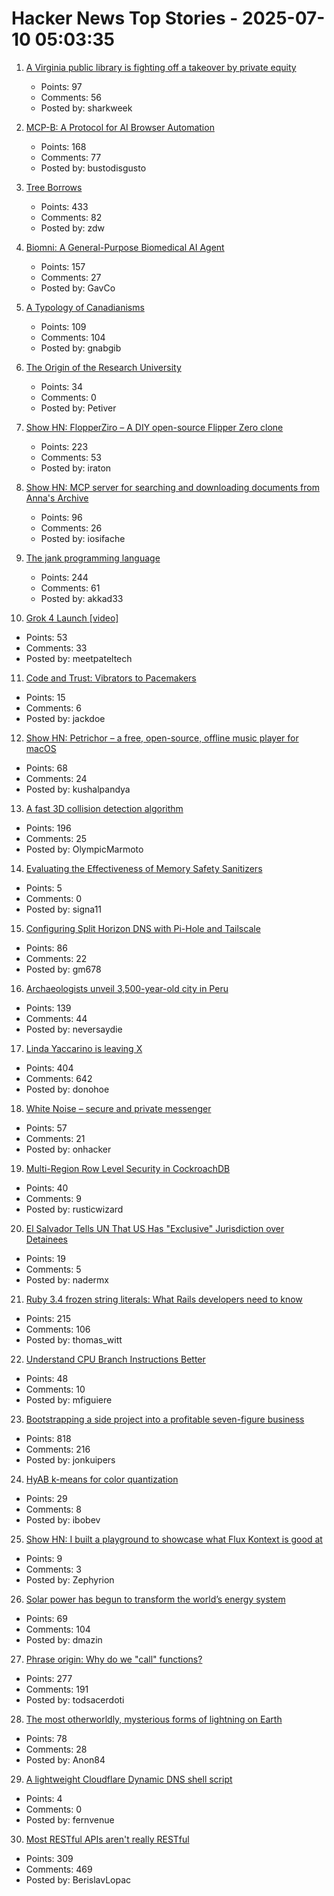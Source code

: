 # Hacker News Top Stories - 2025-07-10 05:03:35

1. [A Virginia public library is fighting off a takeover by private equity](https://lithub.com/a-virginia-public-library-is-fighting-off-a-threatened-takeover-by-private-equity/)
   - Points: 97
   - Comments: 56
   - Posted by: sharkweek

2. [MCP-B: A Protocol for AI Browser Automation](https://mcp-b.ai/)
   - Points: 168
   - Comments: 77
   - Posted by: bustodisgusto

3. [Tree Borrows](https://plf.inf.ethz.ch/research/pldi25-tree-borrows.html)
   - Points: 433
   - Comments: 82
   - Posted by: zdw

4. [Biomni: A General-Purpose Biomedical AI Agent](https://github.com/snap-stanford/Biomni)
   - Points: 157
   - Comments: 27
   - Posted by: GavCo

5. [A Typology of Canadianisms](https://dchp.arts.ubc.ca/how-to-use)
   - Points: 109
   - Comments: 104
   - Posted by: gnabgib

6. [The Origin of the Research University](https://asteriskmag.com/issues/10/the-origin-of-the-research-university)
   - Points: 34
   - Comments: 0
   - Posted by: Petiver

7. [Show HN: FlopperZiro – A DIY open-source Flipper Zero clone](https://github.com/lraton/FlopperZiro)
   - Points: 223
   - Comments: 53
   - Posted by: iraton

8. [Show HN: MCP server for searching and downloading documents from Anna's Archive](https://github.com/iosifache/annas-mcp)
   - Points: 96
   - Comments: 26
   - Posted by: iosifache

9. [The jank programming language](https://jank-lang.org/)
   - Points: 244
   - Comments: 61
   - Posted by: akkad33

10. [Grok 4 Launch [video]](https://twitter.com/xai/status/1943158495588815072)
   - Points: 53
   - Comments: 33
   - Posted by: meetpateltech

11. [Code and Trust: Vibrators to Pacemakers](https://punkx.org/jackdoe/code-and-trust.html)
   - Points: 15
   - Comments: 6
   - Posted by: jackdoe

12. [Show HN: Petrichor – a free, open-source, offline music player for macOS](https://github.com/kushalpandya/Petrichor)
   - Points: 68
   - Comments: 24
   - Posted by: kushalpandya

13. [A fast 3D collision detection algorithm](https://cairno.substack.com/p/improvements-to-the-separating-axis)
   - Points: 196
   - Comments: 25
   - Posted by: OlympicMarmoto

14. [Evaluating the Effectiveness of Memory Safety Sanitizers](https://www.computer.org/csdl/proceedings-article/sp/2025/223600a088/21TfesaEHTy)
   - Points: 5
   - Comments: 0
   - Posted by: signa11

15. [Configuring Split Horizon DNS with Pi-Hole and Tailscale](https://www.bentasker.co.uk/posts/blog/general/configuring-pihole-to-serve-different-records-to-different-clients.html)
   - Points: 86
   - Comments: 22
   - Posted by: gm678

16. [Archaeologists unveil 3,500-year-old city in Peru](https://www.bbc.co.uk/news/articles/c07dmx38kyeo)
   - Points: 139
   - Comments: 44
   - Posted by: neversaydie

17. [Linda Yaccarino is leaving X](https://www.nytimes.com/2025/07/09/technology/linda-yaccarino-x-steps-down.html)
   - Points: 404
   - Comments: 642
   - Posted by: donohoe

18. [White Noise – secure and private messenger](https://www.whitenoise.chat/)
   - Points: 57
   - Comments: 21
   - Posted by: onhacker

19. [Multi-Region Row Level Security in CockroachDB](https://www.cockroachlabs.com/blog/fine-grained-access-control-row-level-security/)
   - Points: 40
   - Comments: 9
   - Posted by: rusticwizard

20. [El Salvador Tells UN That US Has "Exclusive" Jurisdiction over Detainees](https://www.techdirt.com/2025/07/09/el-salvador-throws-doj-under-the-bus-tells-un-that-us-has-exclusive-jurisdiction-over-renditioned-detainees/)
   - Points: 19
   - Comments: 5
   - Posted by: nadermx

21. [Ruby 3.4 frozen string literals: What Rails developers need to know](https://www.prateekcodes.dev/ruby-34-frozen-string-literals-rails-upgrade-guide/)
   - Points: 215
   - Comments: 106
   - Posted by: thomas_witt

22. [Understand CPU Branch Instructions Better](https://chrisfeilbach.com/2025/07/05/understand-cpu-branch-instructions-better/)
   - Points: 48
   - Comments: 10
   - Posted by: mfiguiere

23. [Bootstrapping a side project into a profitable seven-figure business](https://projectionlab.com/blog/we-reached-1m-arr-with-zero-funding)
   - Points: 818
   - Comments: 216
   - Posted by: jonkuipers

24. [HyAB k-means for color quantization](https://30fps.net/pages/hyab-kmeans/)
   - Points: 29
   - Comments: 8
   - Posted by: ibobev

25. [Show HN: I built a playground to showcase what Flux Kontext is good at](https://fluxkontextlab.com)
   - Points: 9
   - Comments: 3
   - Posted by: Zephyrion

26. [Solar power has begun to transform the world’s energy system](https://www.newyorker.com/news/annals-of-a-warming-planet/46-billion-years-on-the-sun-is-having-a-moment)
   - Points: 69
   - Comments: 104
   - Posted by: dmazin

27. [Phrase origin: Why do we "call" functions?](https://quuxplusone.github.io/blog/2025/04/04/etymology-of-call/)
   - Points: 277
   - Comments: 191
   - Posted by: todsacerdoti

28. [The most otherworldly, mysterious forms of lightning on Earth](https://www.nationalgeographic.com/science/article/lightning-sprites-transient-luminous-events-thunderstorms)
   - Points: 78
   - Comments: 28
   - Posted by: Anon84

29. [A lightweight Cloudflare Dynamic DNS shell script](https://github.com/fernvenue/cloudflare-ddns)
   - Points: 4
   - Comments: 0
   - Posted by: fernvenue

30. [Most RESTful APIs aren't really RESTful](https://florian-kraemer.net//software-architecture/2025/07/07/Most-RESTful-APIs-are-not-really-RESTful.html)
   - Points: 309
   - Comments: 469
   - Posted by: BerislavLopac


